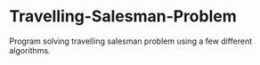 # Travelling-Salesman-Problem
Program solving travelling salesman problem using a few different algorithms.
